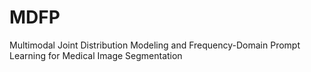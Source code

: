 # MDFP
Multimodal Joint Distribution Modeling and Frequency-Domain Prompt Learning for Medical Image Segmentation
